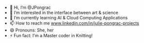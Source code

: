 - 👋 Hi, I’m @JPongrac
- 👀 I’m interested in the interface between art & science
- 🌱 I’m currently learning AI & Cloud Computing Applications
- 📫 How to reach me www.linkedin.com/in/julie-pongrac-projects
- 😄 Pronouns: She, her
- ⚡ Fun fact: I'm a Master coder in Knitting!

<!---
JPongrac/JPongrac is a ✨ special ✨ repository because its `README.md` (this file) appears on your GitHub profile.
You can click the Preview link to take a look at your changes.
--->
